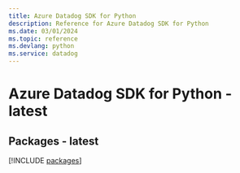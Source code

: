 ```yaml
---
title: Azure Datadog SDK for Python
description: Reference for Azure Datadog SDK for Python
ms.date: 03/01/2024
ms.topic: reference
ms.devlang: python
ms.service: datadog
---
```

# Azure Datadog SDK for Python - latest
## Packages - latest
[!INCLUDE [packages](datadog-index.md)]